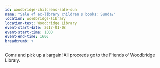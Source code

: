 ```yaml
---
id: woodbridge-childrens-sale-sun
name: "Sale of ex-library children's books: Sunday"
location: woodbridge-library
location-text: Woodbridge Library
event-start-date: 2017-01-08
event-start-time: 1000
event-end-time: 1600
breadcrumb: y
---
```


Come and pick up a bargain! All proceeds go to the Friends of Woodbridge Library.
